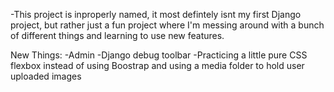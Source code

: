 -This project is inproperly named, it most defintely isnt my first Django project, but rather just a fun project where I'm messing around with a bunch of different things and learning to use new features.

New Things:
    -Admin
    -Django debug toolbar
    -Practicing a little pure CSS flexbox instead of using Boostrap and using a media folder to hold user uploaded images

